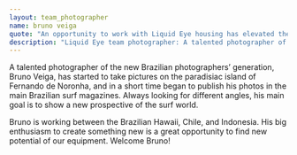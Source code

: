 ```yaml
---
layout: team_photographer
name: bruno veiga
quote: "An opportunity to work with Liquid Eye housing has elevated the quality of my photos to a higher level. The Liquid Eye housing is just the best, really light and strong, and it gives me much more security when I go to the water. It is now easier for me to get the perfect sharpness with the right focus point and that way work more efficiently. Individual production of each housing is another advantage of Liquid Eye, with his experience, Philippe knows exactly what we need. Working with him is a big step in my career. It’s really great to be on board!"
description: "Liquid Eye team photographer: A talented photographer of the new Brazilian photographers’ generation, Bruno Veiga, has started to take pictures on the paradisiac island of Fernando de Noronha, and in a short time began to publish his photos in the main Brazilian surf magazines."
---
```

A talented photographer of the new Brazilian photographers’ generation, Bruno Veiga, has started to take pictures on the paradisiac island of Fernando de Noronha, and in a short time began to publish his photos in the main Brazilian surf magazines. Always looking for different angles, his main goal is to show a new prospective of the surf world.

Bruno is working between the Brazilian Hawaii, Chile, and Indonesia. His big enthusiasm to create something new is a great opportunity to find new potential of our equipment. Welcome Bruno!
